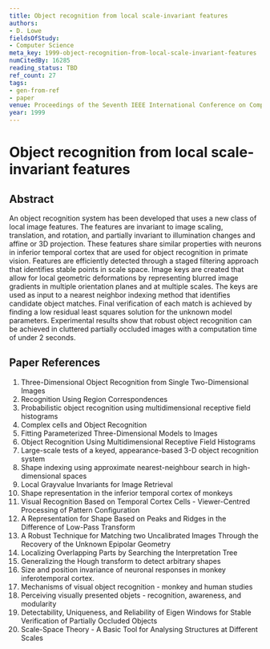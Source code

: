 ```yaml
---
title: Object recognition from local scale-invariant features
authors:
- D. Lowe
fieldsOfStudy:
- Computer Science
meta_key: 1999-object-recognition-from-local-scale-invariant-features
numCitedBy: 16285
reading_status: TBD
ref_count: 27
tags:
- gen-from-ref
- paper
venue: Proceedings of the Seventh IEEE International Conference on Computer Vision
year: 1999
---
```


# Object recognition from local scale-invariant features

## Abstract

An object recognition system has been developed that uses a new class of local image features. The features are invariant to image scaling, translation, and rotation, and partially invariant to illumination changes and affine or 3D projection. These features share similar properties with neurons in inferior temporal cortex that are used for object recognition in primate vision. Features are efficiently detected through a staged filtering approach that identifies stable points in scale space. Image keys are created that allow for local geometric deformations by representing blurred image gradients in multiple orientation planes and at multiple scales. The keys are used as input to a nearest neighbor indexing method that identifies candidate object matches. Final verification of each match is achieved by finding a low residual least squares solution for the unknown model parameters. Experimental results show that robust object recognition can be achieved in cluttered partially occluded images with a computation time of under 2 seconds.

## Paper References

1. Three-Dimensional Object Recognition from Single Two-Dimensional Images
2. Recognition Using Region Correspondences
3. Probabilistic object recognition using multidimensional receptive field histograms
4. Complex cells and Object Recognition
5. Fitting Parameterized Three-Dimensional Models to Images
6. Object Recognition Using Multidimensional Receptive Field Histograms
7. Large-scale tests of a keyed, appearance-based 3-D object recognition system
8. Shape indexing using approximate nearest-neighbour search in high-dimensional spaces
9. Local Grayvalue Invariants for Image Retrieval
10. Shape representation in the inferior temporal cortex of monkeys
11. Visual Recognition Based on Temporal Cortex Cells - Viewer-Centred Processing of Pattern Configuration
12. A Representation for Shape Based on Peaks and Ridges in the Difference of Low-Pass Transform
13. A Robust Technique for Matching two Uncalibrated Images Through the Recovery of the Unknown Epipolar Geometry
14. Localizing Overlapping Parts by Searching the Interpretation Tree
15. Generalizing the Hough transform to detect arbitrary shapes
16. Size and position invariance of neuronal responses in monkey inferotemporal cortex.
17. Mechanisms of visual object recognition - monkey and human studies
18. Perceiving visually presented objets - recognition, awareness, and modularity
19. Detectability, Uniqueness, and Reliability of Eigen Windows for Stable Verification of Partially Occluded Objects
20. Scale-Space Theory - A Basic Tool for Analysing Structures at Different Scales
